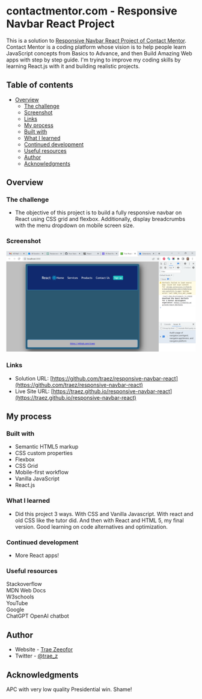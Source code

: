 # contactmentor.com - Responsive Navbar React Project

This is a solution to [Responsive Navbar React Project of Contact Mentor](https://contactmentor.com/best-react-projects-for-beginners-easy/). Contact Mentor is a coding platform whose vision is to help people learn JavaScript concepts from Basics to Advance, and then Build Amazing Web apps with step by step guide. I'm trying to improve my coding skills by learning React.js with it and building realistic projects. 

## Table of contents

- [Overview](#overview)
  - [The challenge](#the-challenge)
  - [Screenshot](#screenshot)
  - [Links](#links)
  - [My process](#my-process)
  - [Built with](#built-with)
  - [What I learned](#what-i-learned)
  - [Continued development](#continued-development)
  - [Useful resources](#useful-resources)
  - [Author](#author)
  - [Acknowledgments](#acknowledgments)

## Overview

### The challenge

- The objective of this project is to build a fully responsive navbar on React using CSS grid and flexbox. Additionally, display breadcrumbs with the menu dropdown on mobile screen size.  

### Screenshot

![](/public/images/screenshot-desktop.png)

### Links

- Solution URL: [https://github.com/traez/responsive-navbar-react](https://github.com/traez/responsive-navbar-react)
- Live Site URL: [https://traez.github.io/responsive-navbar-react](https://traez.github.io/responsive-navbar-react)

## My process

### Built with

- Semantic HTML5 markup
- CSS custom properties
- Flexbox
- CSS Grid
- Mobile-first workflow
- Vanilla JavaScript
- React.js

### What I learned

- Did this project 3 ways. With CSS and Vanilla Javascript. With react and old CSS like the tutor did. And then with React and HTML 5, my final version. Good learning on code alternatives and optimization.  

### Continued development

- More React apps! 

### Useful resources

Stackoverflow  
MDN Web Docs  
W3schools  
YouTube  
Google  
ChatGPT OpenAI chatbot  

## Author

- Website - [Trae Zeeofor](https://github.com/traez)  
- Twitter - [@trae_z](https://twitter.com/trae_z) 

## Acknowledgments

APC with very low quality Presidential win. Shame!
